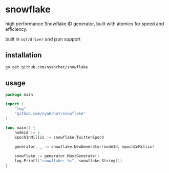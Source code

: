 # snowflake

high performance Snowflake ID generator, 
built with atomics for speed and efficiency.

built in `sql/driver` and json support

## installation
```bash
go get github.com/nyahchat/snowflake
```

## usage
```go
package main

import (
    "log"
    "github.com/nyahchat/snowflake"
)

func main() {
    nodeId := 1
    epochInMillis := snowflake.TwitterEpoch
    
    generator, _ := snowflake.NewGenerator(nodeId, epochInMillis)

    snowflake := generator.MustGenerate()
    log.Printf("snowflake: %s", snowflake.String())
}
```
